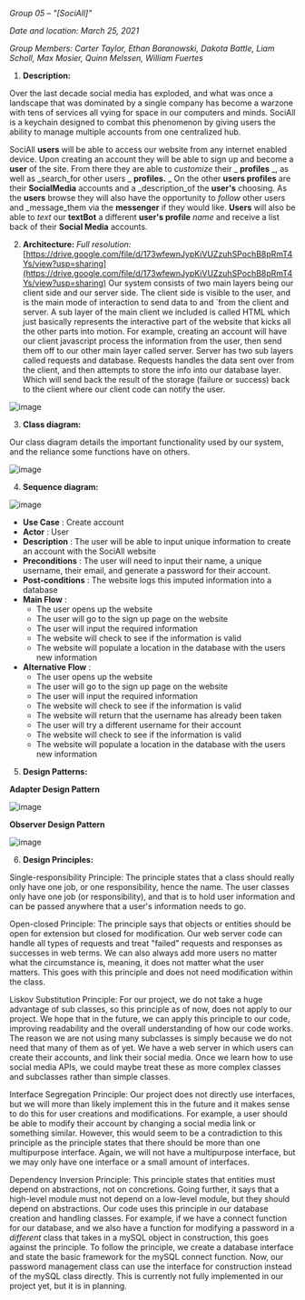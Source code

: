 _Group 05 – &quot;[SociAll]&quot;_

_Date and location: March 25, 2021_

_Group Members: Carter Taylor, Ethan Baranowski, Dakota Battle, Liam Scholl, Max Mosier, Quinn Melssen, William Fuertes_

1. **Description:**

Over the last decade social media has exploded, and what was once a landscape that was dominated by a single company has become a warzone with tens of services all vying for space in our computers and minds. SociAll is a keychain designed to combat this phenomenon by giving users the ability to manage multiple accounts from one centralized hub.

SociAll **users** will be able to access our website from any internet enabled device. Upon creating an account they will be able to sign up and become a **user** of the site. From there they are able to _customize_ their _ **profiles** _, as well as _search_for other users _ **profiles.** _ On the other **users profiles** are their **SocialMedia** accounts and a _description_of the **user&#39;s** choosing. As the **users** browse they will also have the opportunity to _follow_ other users and _message_them via the **messenger** if they would like. **Users** will also be able to _text_ our **textBot** a different **user&#39;s profile** _name_ and receive a list back of their **Social Media** accounts.

2. **Architecture:**
_Full resolution:_[https://drive.google.com/file/d/173wfewnJypKiVUZzuhSPochB8pRmT4Ys/view?usp=sharing](https://drive.google.com/file/d/173wfewnJypKiVUZzuhSPochB8pRmT4Ys/view?usp=sharing)
Our system consists of two main layers being our client side and our server side. The client side is visible to the user, and is the main mode of interaction to send data to and `from the client and server. A sub layer of the main client we included is called HTML which just basically represents the interactive part of the website that kicks all the other parts into motion. For example, creating an account will have our client javascript process the information from the user, then send them off to our other main layer called server. Server has two sub layers called requests and database. Requests handles the data sent over from the client, and then attempts to store the info into our database layer. Which will send back the result of the storage (failure or success) back to the client where our client code can notify the user.

 ![image](https://user-images.githubusercontent.com/78051759/112764259-8ac93d80-8fbc-11eb-9952-603605a0884c.png)







3. **Class diagram:**

Our class diagram details the important functionality used by our system, and the reliance some functions have on others.

![image](https://user-images.githubusercontent.com/78051759/112764267-987ec300-8fbc-11eb-9a0a-7b7cfc093f31.png)


4. **Sequence diagram:**

![image](https://user-images.githubusercontent.com/78051759/112768247-041e5b80-8fd0-11eb-80e7-d16a68a2affc.png)


- **Use Case** : Create account
- **Actor** : User
- **Description** : The user will be able to input unique information to create an account with the SociAll website
- **Preconditions** : The user will need to input their name, a unique username, their email, and generate a password for their account.
- **Post-conditions** : The website logs this imputed information into a database
- **Main Flow** :
  - The user opens up the website
  - The user will go to the sign up page on the website
  - The user will input the required information
  - The website will check to see if the information is valid
  - The website will populate a location in the database with the users new information
- **Alternative Flow** :
  - The user opens up the website
  - The user will go to the sign up page on the website
  - The user will input the required information
  - The website will check to see if the information is valid
  - The website will return that the username has already been taken
  - The user will try a different username for their account
  - The website will check to see if the information is valid
  - The website will populate a location in the database with the users new information

5. **Design Patterns:**

**Adapter Design Pattern**

![image](https://user-images.githubusercontent.com/78051759/112764284-acc2c000-8fbc-11eb-8ea7-bcce1ec8fc7b.png)

**Observer Design Pattern**

![image](https://user-images.githubusercontent.com/78051759/112764291-b2200a80-8fbc-11eb-86b1-309f512aadf2.png)

6. **Design Principles:**

Single-responsibility Principle: The principle states that a class should really only have one job, or one responsibility, hence the name. The user classes only have one job (or responsibility), and that is to hold user information and can be passed anywhere that a user&#39;s information needs to go.

Open-closed Principle: The principle says that objects or entities should be open for extension but closed for modification. Our web server code can handle all types of requests and treat &quot;failed&quot; requests and responses as successes in web terms. We can also always add more users no matter what the circumstance is, meaning, it does not matter what the user matters. This goes with this principle and does not need modification within the class.

Liskov Substitution Principle: For our project, we do not take a huge advantage of sub classes, so this principle as of now, does not apply to our project. We hope that in the future, we can apply this principle to our code, improving readability and the overall understanding of how our code works. The reason we are not using many subclasses is simply because we do not need that many of them as of yet. We have a web server in which users can create their accounts, and link their social media. Once we learn how to use social media APIs, we could maybe treat these as more complex classes and subclasses rather than simple classes.

Interface Segregation Principle: Our project does not directly use interfaces, but we will more than likely implement this in the future and it makes sense to do this for user creations and modifications. For example, a user should be able to modify their account by changing a social media link or something similar. However, this would seem to be a contradiction to this principle as the principle states that there should be more than one multipurpose interface. Again, we will not have a multipurpose interface, but we may only have one interface or a small amount of interfaces.

Dependency Inversion Principle: This principle states that entities must depend on abstractions, not on concretions. Going further, it says that a high-level module must not depend on a low-level module, but they should depend on abstractions. Our code uses this principle in our database creation and handling classes. For example, if we have a connect function for our database, and we also have a function for modifying a password in a _different_ class that takes in a mySQL object in construction, this goes against the principle. To follow the principle, we create a database interface and state the basic framework for the mySQL connect function. Now, our password management class can use the interface for construction instead of the mySQL class directly. This is currently not fully implemented in our project yet, but it is in planning.
